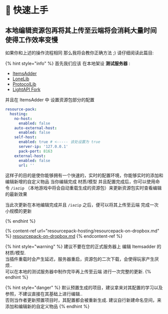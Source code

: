 # 🏁 快速上手

## 本地编辑资源包再将其上传至云端将会消耗大量时间 使得工作效率变慢

如果你和上述的操作流程相同 那么我将会教你正确方法 ;) 请仔细阅读此篇目:

{% hint style="info" %}
首先我们应该 在本地架设 **测试服务器** :

* [ItemsAdder](https://www.spigotmc.org/resources/%E2%9C%85must-have%E2%9C%85-itemsadder%E2%9C%A8textures-3d-models-emojis-ores-blocks-wings-tails-hats-more.73355/)
* [LoneLib](https://www.spigotmc.org/resources/lonelibs.75974/)
* [ProtocolLib](https://www.spigotmc.org/resources/protocollib.1997/)
* [LightAPI Fork](https://www.spigotmc.org/resources/lightapi-fork.48247/)

并且在 ItemsAdder 中 设置资源包部分的配置

```yaml
resource-pack:
  hosting:
    no-host:
      enabled: false
    auto-external-host:
      enabled: false
    self-host:
      enabled: true # <----- 该处设置为 true
      server-ip: '127.0.0.1'
      pack-port: 8163
    external-host:
      enabled: false
      url: ''
```

这样子的目的是使你能够拥有一个快速的，实时的配置环境，你能够实时的添加和编辑新增的自定义物品
当你编辑完成 材质/模型 并且配置完成后，你可以使用命令 `/iazip` （本地游戏中将会自动重载生成的资源包）来更新资源包实时查看编辑的最新效果

当此次更新在本地编辑完成并且 `/iazip` 之后，便可以将其上传至云端 完成一次 小规模的更新

{% endhint %}

{% content-ref url="resourcepack-hosting/resourcepack-on-dropbox.md" %}
[resourcepack-on-dropbox.md](resourcepack-hosting/resourcepack-on-dropbox.md)
{% endcontent-ref %}

{% hint style="warning" %}
建议不要在您的正式服务器上 编辑 Itemsadder 的材质/模型.\
当插件重载时会产生延迟，服务器重启，资源包的二次下载，会使得玩家产生厌烦..\
可以在本地的测试服务器中制作完毕再上传至云端 进行一次完整的更新.
{% endhint %}

{% hint style="danger" %}
默认预置生成的项目，建议拿来对其配置的学习以及参照，不建议直接在其基础上进行编辑..\
否则当作者更新预置项目时，其配置都会被重新生成.
建议自行新建命名空间，来添加和编辑新的自定义物品
{% endhint %}
